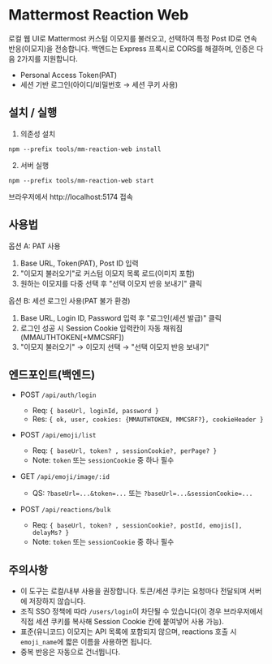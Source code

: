 # Mattermost Reaction Web

로컬 웹 UI로 Mattermost 커스텀 이모지를 불러오고, 선택하여 특정 Post ID로 연속 반응(이모지)을 전송합니다.
백엔드는 Express 프록시로 CORS를 해결하며, 인증은 다음 2가지를 지원합니다.

- Personal Access Token(PAT)
- 세션 기반 로그인(아이디/비밀번호 → 세션 쿠키 사용)

## 설치 / 실행
1) 의존성 설치
```
npm --prefix tools/mm-reaction-web install
```
2) 서버 실행
```
npm --prefix tools/mm-reaction-web start
```
브라우저에서 http://localhost:5174 접속

## 사용법
옵션 A: PAT 사용
1) Base URL, Token(PAT), Post ID 입력
2) "이모지 불러오기"로 커스텀 이모지 목록 로드(이미지 포함)
3) 원하는 이모지를 다중 선택 후 "선택 이모지 반응 보내기" 클릭

옵션 B: 세션 로그인 사용(PAT 불가 환경)
1) Base URL, Login ID, Password 입력 후 "로그인(세션 발급)" 클릭
2) 로그인 성공 시 Session Cookie 입력칸이 자동 채워짐(MMAUTHTOKEN[+MMCSRF])
3) "이모지 불러오기" → 이모지 선택 → "선택 이모지 반응 보내기"

## 엔드포인트(백엔드)
- POST `/api/auth/login`
  - Req: `{ baseUrl, loginId, password }`
  - Res: `{ ok, user, cookies: {MMAUTHTOKEN, MMCSRF?}, cookieHeader }`

- POST `/api/emoji/list`
  - Req: `{ baseUrl, token? , sessionCookie?, perPage? }`
  - Note: `token` 또는 `sessionCookie` 중 하나 필수

- GET `/api/emoji/image/:id`
  - QS: `?baseUrl=...&token=...` 또는 `?baseUrl=...&sessionCookie=...`

- POST `/api/reactions/bulk`
  - Req: `{ baseUrl, token? , sessionCookie?, postId, emojis[], delayMs? }`
  - Note: `token` 또는 `sessionCookie` 중 하나 필수

## 주의사항
- 이 도구는 로컬/내부 사용을 권장합니다. 토큰/세션 쿠키는 요청마다 전달되며 서버에 저장하지 않습니다.
- 조직 SSO 정책에 따라 `/users/login`이 차단될 수 있습니다(이 경우 브라우저에서 직접 세션 쿠키를 복사해 Session Cookie 칸에 붙여넣어 사용 가능).
- 표준(유니코드) 이모지는 API 목록에 포함되지 않으며, reactions 호출 시 `emoji_name`에 짧은 이름을 사용하면 됩니다.
- 중복 반응은 자동으로 건너뜁니다.
